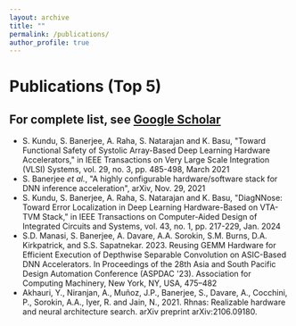 ```yaml
---
layout: archive
title: ""
permalink: /publications/
author_profile: true
---
```


# Publications (Top 5)
## For complete list, see [Google Scholar](https://scholar.google.com/citations?user=EfK7i4QAAAAJ&hl=en)
<ul>
  <li>S. Kundu, S. Banerjee, A. Raha, S. Natarajan and K. Basu, "Toward Functional Safety of Systolic Array-Based Deep Learning Hardware Accelerators," in IEEE Transactions on Very Large Scale Integration (VLSI) Systems, vol. 29, no. 3, pp. 485-498, March 2021</li>
  <li>S. Banerjee <i>et al.</i>, "A highly configurable hardware/software stack for DNN inference acceleration", arXiv, Nov. 29, 2021</li>
  <li>S. Kundu, S. Banerjee, A. Raha, S. Natarajan and K. Basu, "DiagNNose: Toward Error Localization in Deep Learning Hardware-Based on VTA-TVM Stack," in IEEE Transactions on Computer-Aided Design of Integrated Circuits and Systems, vol. 43, no. 1, pp. 217-229, Jan. 2024</li>
  <li>S.D. Manasi, S. Banerjee, A. Davare, A.A. Sorokin, S.M. Burns, D.A. Kirkpatrick, and S.S. Sapatnekar. 2023. Reusing GEMM Hardware for Efficient Execution of Depthwise Separable Convolution on ASIC-Based DNN Accelerators. In Proceedings of the 28th Asia and South Pacific Design Automation Conference (ASPDAC '23). Association for Computing Machinery, New York, NY, USA, 475–482</li>
  <li>Akhauri, Y., Niranjan, A., Muñoz, J.P., Banerjee, S., Davare, A., Cocchini, P., Sorokin, A.A., Iyer, R. and Jain, N., 2021. Rhnas: Realizable hardware and neural architecture search. arXiv preprint arXiv:2106.09180.</li>
</ul>


